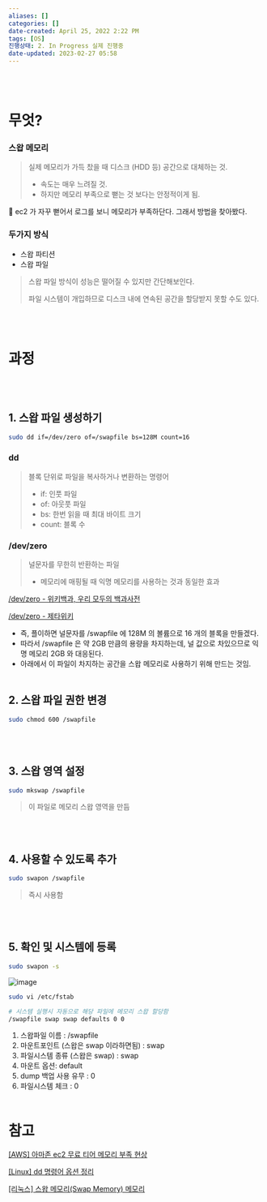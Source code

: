```yaml
---
aliases: []
categories: []
date-created: April 25, 2022 2:22 PM
tags: [OS]
진행상태: 2. In Progress 실제 진행중
date-updated: 2023-02-27 05:58
---
```

<br><br>
# 무엇?

### 스왑 메모리

> 실제 메모리가 가득 찼을 때 디스크 (HDD 등) 공간으로 대체하는 것.
> 
> - 속도는 매우 느려질 것.
> - 하지만 메모리 부족으로 뻗는 것 보다는 안정적이게 됨.

<aside>
📌 ec2 가 자꾸 뻗어서 로그를 보니 메모리가 부족하단다. 그래서 방법을 찾아봤다.

</aside>

### 두가지 방식

- 스왑 파티션
- 스왑 파일

> 스왑 파일 방식이 성능은 떨어질 수 있지만 간단해보인다.
> 
> 
> 파일 시스템이 개입하므로 디스크 내에 연속된 공간을 할당받지 못할 수도 있다.
> 
<br><br>
# 과정
<br><br>
## 1. 스왑 파일 생성하기

```bash
sudo dd if=/dev/zero of=/swapfile bs=128M count=16
```

### dd

> 블록 단위로 파일을 복사하거나 변환하는 명령어
> 
> - if: 인풋 파일
> - of: 아웃풋 파일
> - bs: 한번 읽을 때 최대 바이트 크기
> - count: 블록 수

### /dev/zero

> 널문자를 무한히 반환하는 파일
> 
> - 메모리에 매핑될 때 익명 메모리를 사용하는 것과 동일한 효과

[/dev/zero - 위키백과, 우리 모두의 백과사전](https://ko.wikipedia.org/wiki//dev/zero)

[/dev/zero - 제타위키](https://zetawiki.com/wiki//dev/zero)

- 즉, 플이하면 널문자를 /swapfile 에 128M 의 볼륨으로 16 개의 블록을 만들겠다.
- 따라서 /swapfile 은 약 2GB 만큼의 용량을 차지하는데, 널 값으로 차있으므로 익명 메모리 2GB 와 대응된다.
- 아래에서 이 파일이 차지하는 공간을 스왑 메모리로 사용하기 위해 만드는 것임.
<br><br>
## 2. 스왑 파일 권한 변경

```bash
sudo chmod 600 /swapfile
```
<br><br>
## 3. 스왑 영역 설정

```bash
sudo mkswap /swapfile
```

> 이 파일로 메모리 스왑 영역을 만듬
> 
<br><br>
## 4. 사용할 수 있도록 추가

```bash
sudo swapon /swapfile
```

> 즉시 사용함
> 
<br><br>
## 5. 확인 및 시스템에 등록

```bash
sudo swapon -s
```

![image](https://s3.ap-northeast-2.amazonaws.com/donkeyadonkey-assets/img/535832d9650b8faabd654ab86da4a0e9.png)

```bash
sudo vi /etc/fstab
```

```bash
# 시스템 실행시 자동으로 해당 파일에 메모리 스왑 할당함
/swapfile swap swap defaults 0 0
```

1. 스왑파일 이름  : /swapfile
2. 마운트포인트 (스왑은 swap 이라하면됨) : swap
3. 파일시스템 종류 (스왑은 swap) : swap
4. 마운트 옵션: default
5. dump 백업 사용 유무 : 0
6. 파일시스템 체크 : 0
<br><br>
# 참고

[[AWS] 아마존 ec2 무료 티어 메모리 부족 현상](https://koonsland.tistory.com/79)

[[Linux] dd 명령어 옵션 정리](https://bigsun84.tistory.com/312)

[[리눅스] 스왑 메모리(Swap Memory) 메모리](https://scbyun.com/984)